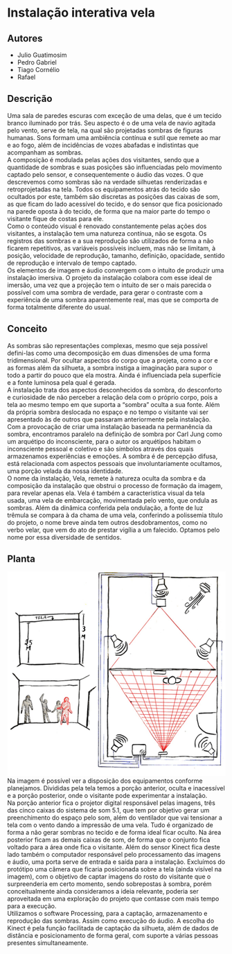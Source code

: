 # Instalação interativa vela

## Autores
* Julio Guatimosim
* Pedro Gabriel
* Tiago Cornélio
* Rafael

## Descrição
Uma sala de paredes escuras com exceção de uma delas, que é um tecido branco iluminado por trás. Seu aspecto é o de uma vela de navio agitada pelo vento, serve de tela, na qual são projetadas sombras de figuras humanas. Sons formam uma ambiência contínua e sutil que remete ao mar e ao fogo, além de incidências de vozes abafadas e indistintas que acompanham as sombras.  
A composição é modulada pelas ações dos visitantes, sendo que a quantidade de sombras e suas posições são influenciadas pelo movimento captado pelo sensor, e consequentemente o áudio das vozes. O que descrevemos como sombras são na verdade silhuetas renderizadas e retroprojetadas na tela. Todos os equipamentos atrás do tecido são ocultados por este, também são discretas as posições das caixas de som, as que ficam do lado acessível do tecido, e do sensor que fica posicionado na parede oposta à do tecido, de forma que na maior parte do tempo o visitante fique de costas para ele.  
Como o conteúdo visual é renovado constantemente pelas ações dos visitantes, a instalação tem uma natureza contínua, não se esgota. Os registros das sombras e a sua reprodução são utilizados de forma a não ficarem repetitivos, as variáveis possíveis incluem, mas não se limitam, à posição, velocidade de reprodução, tamanho, definição, opacidade, sentido de reprodução e intervalo de tempo captado.  
Os elementos de imagem e áudio convergem com o intuito de produzir uma instalação imersiva. O projeto da instalação colabora com esse ideal de imersão, uma vez que a projeção tem o intuito de ser o mais parecida o possível com uma sombra de verdade, para gerar o contraste com a experiência de uma sombra aparentemente real, mas que se comporta de forma totalmente diferente do usual.  

## Conceito
As sombras são representações complexas, mesmo que seja possível defini-las como uma decomposição em duas dimensões de uma forma tridimensional. Por ocultar aspectos do corpo que a projeta, como a cor e as formas além da silhueta, a sombra instiga a imaginação para supor o todo a partir do pouco que ela mostra. Ainda é influenciada pela superfície e a fonte luminosa pela qual é gerada.  
A instalação trata dos aspectos desconhecidos da sombra, do desconforto e curiosidade de não perceber a relação dela com o próprio corpo, pois a tela ao mesmo tempo em que suporta a “sombra” oculta a sua fonte. Além da própria sombra deslocada no espaço e no tempo o visitante vai ser apresentado às de outros que passaram anteriormente pela instalação.
Com a provocação de criar uma instalação baseada na permanência da sombra, encontramos paralelo na definição de sombra por Carl Jung como um arquétipo do inconsciente, para o autor os arquétipos habitam o inconsciente pessoal e coletivo e são símbolos através dos quais armazenamos experiências e emoções. A sombra é de percepção difusa, está relacionada com aspectos pessoais que involuntariamente ocultamos, uma porção velada da nossa identidade.  
O nome da instalação, Vela, remete à natureza oculta da sombra e da composição da instalação que obstrui o processo de formação da imagem, para revelar apenas ela. Vela é também a característica visual da tela usada, uma vela de embarcação, movimentada pelo vento, que ondula as sombras. Além da dinâmica conferida pela ondulação, a fonte de luz trêmula se compara à da chama de uma vela, conferindo a polissemia título do projeto, o nome breve ainda tem outros desdobramentos, como no verbo velar, que vem do ato de prestar vigília a um falecido. Optamos pelo nome por essa diversidade de sentidos.  

## Planta
![Planta alta e planta baixa do projeto][planta]  
Na imagem é possível ver a disposição dos equipamentos conforme planejamos. Divididas pela tela temos a porção anterior, oculta e inacessível e a porção posterior, onde o visitante pode experimentar a instalação.  
Na porção anterior fica o projetor digital responsável pelas imagens, três das cinco caixas do sistema de som 5.1, que tem por objetivo gerar um preenchimento do espaço pelo som, além do ventilador que vai tensionar a tela com o vento dando a impressão de uma vela. Tudo é organizado de forma a não gerar sombras no tecido e de forma ideal ficar oculto.
Na área posterior ficam as demais caixas de som, de forma que o conjunto fica voltado para a área onde fica o visitante. Além do sensor Kinect fica deste lado também o computador responsável pelo processamento das imagens e áudio, uma porta serve de entrada e saída para a instalação. Excluímos do protótipo uma câmera que ficaria posicionada sobre a tela (ainda visível na imagem), com o objetivo de captar imagens do rosto do visitante que o surpreenderia em certo momento, sendo sobrepostas à sombra, porém conceitualmente ainda consideramos a ideia relevante, poderia ser aproveitada em uma exploração do projeto que contasse com mais tempo para a execução.  
Utilizamos o software Processing, para a captação, armazenamento e reprodução das sombras. Assim como execução do áudio. A escolha do Kinect é pela função facilitada de captação da silhueta, além de dados de distância e posicionamento de forma geral, com suporte a várias pessoas presentes simultaneamente.  



[planta]: /planta.jpg